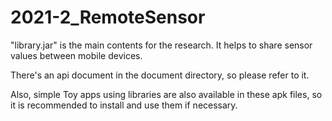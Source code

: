 # 2021-2_RemoteSensor

"library.jar" is the main contents for the research. It helps to share sensor values between mobile devices.   

There's an api document in the document directory, so please refer to it.   

Also, simple Toy apps using libraries are also available in these apk files, so it is recommended to install and use them if necessary.
